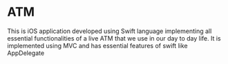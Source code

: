 # ATM
This is iOS application developed using Swift language implementing all essential functionalities of a live ATM that we use in our day to day life. It is implemented using MVC and has essential features of swift like AppDelegate
